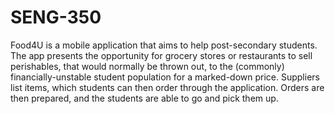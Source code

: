 # SENG-350
Food4U is a mobile application that aims to help post-secondary students. The app presents the opportunity for grocery stores or restaurants to sell perishables, that would normally be thrown out, to the (commonly) financially-unstable student population for a marked-down price. Suppliers list items, which students can then order through the application. Orders are then prepared, and the students are able to go and pick them up.
